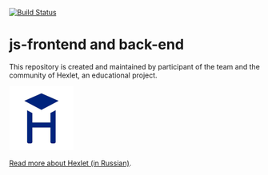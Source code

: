 [![Build Status](https://travis-ci.org/Yekku/js-frontend.svg?branch=master)](https://travis-ci.org/Yekku/js-frontend)
# js-frontend and back-end

This repository is created and maintained by participant of the team and the community of Hexlet, an educational project.

![Hexlet Ltd. logo](https://raw.githubusercontent.com/Hexlet/hexletguides.github.io/master/images/hexlet_logo128.png)

[Read more about Hexlet (in Russian)](https://ru.hexlet.io/pages/about?utm_source=github&utm_medium=link&utm_campaign=nodejs-package).
